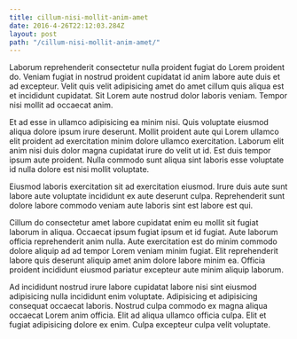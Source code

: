 ```yaml
---
title: cillum-nisi-mollit-anim-amet
date: 2016-4-26T22:12:03.284Z
layout: post
path: "/cillum-nisi-mollit-anim-amet/"
---
```


Laborum reprehenderit consectetur nulla proident fugiat do Lorem proident do. Veniam fugiat in nostrud proident cupidatat id anim labore aute duis et ad excepteur. Velit quis velit adipisicing amet do amet cillum quis aliqua est et incididunt cupidatat. Sit Lorem aute nostrud dolor laboris veniam. Tempor nisi mollit ad occaecat anim.

Et ad esse in ullamco adipisicing ea minim nisi. Quis voluptate eiusmod aliqua dolore ipsum irure deserunt. Mollit proident aute qui Lorem ullamco elit proident ad exercitation minim dolore ullamco exercitation. Laborum elit anim nisi duis dolor magna cupidatat irure do velit ut id. Est duis tempor ipsum aute proident. Nulla commodo sunt aliqua sint laboris esse voluptate id nulla dolore est nisi mollit voluptate.

Eiusmod laboris exercitation sit ad exercitation eiusmod. Irure duis aute sunt labore aute voluptate incididunt ex aute deserunt culpa. Reprehenderit sunt dolore labore commodo veniam aute laboris sint est labore est qui.

Cillum do consectetur amet labore cupidatat enim eu mollit sit fugiat laborum in aliqua. Occaecat ipsum fugiat ipsum et id fugiat. Aute laborum officia reprehenderit anim nulla. Aute exercitation est do minim commodo dolore aliquip ad ad tempor Lorem veniam minim fugiat. Elit reprehenderit labore quis deserunt aliquip amet anim dolore labore minim ea. Officia proident incididunt eiusmod pariatur excepteur aute minim aliquip laborum.

Ad incididunt nostrud irure labore cupidatat labore nisi sint eiusmod adipisicing nulla incididunt enim voluptate. Adipisicing et adipisicing consequat occaecat laboris. Nostrud culpa commodo ex magna aliqua occaecat Lorem anim officia. Elit ad aliqua ullamco officia culpa. Elit et fugiat adipisicing dolore ex enim. Culpa excepteur culpa velit voluptate.